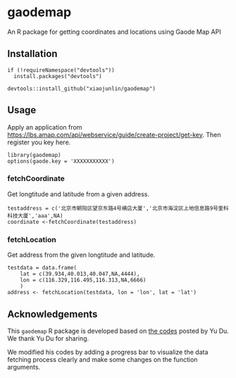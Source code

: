 # gaodemap
An R package for getting coordinates and locations using Gaode Map API

## Installation

```
if (!requireNamespace("devtools"))
  install.packages("devtools")
  
devtools::install_github("xiaojunlin/gaodemap") 
```

## Usage

Apply an application from https://lbs.amap.com/api/webservice/guide/create-project/get-key. Then register you key here.

```
library(gaodemap)
options(gaode.key = 'XXXXXXXXXXX')
```

### fetchCoordinate
Get longtitude and latitude from a given address.

```
testaddress = c('北京市朝阳区望京东路4号横店大厦','北京市海淀区上地信息路9号奎科科技大厦','aaa',NA)
coordinate <-fetchCoordinate(testaddress)
```

### fetchLocation
Get address from the given longtitude and latitude.

```
testdata = data.frame(
    lat = c(39.934,40.013,40.047,NA,4444),
    lon = c(116.329,116.495,116.313,NA,6666)
    )
address <- fetchLocation(testdata, lon = 'lon', lat = 'lat')
```

## Acknowledgements

This `gaodemap` R package is developed based on [the codes](https://zhuanlan.zhihu.com/p/108318434) posted by Yu Du. We thank Yu Du for sharing. 

We modified his codes by adding a progress bar to visualize the data fetching process clearly and make some changes on the function arguments.
